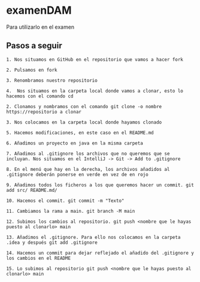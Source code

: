 # examenDAM
Para utilizarlo en el examen

## Pasos a seguir

    1. Nos situamos en GitHub en el repositorio que vamos a hacer fork

    2. Pulsamos en fork

    3. Renombramos nuestro repositorio

    4.  Nos situamos en la carpeta local donde vamos a clonar, esto lo hacemos con el comando cd
    
    2. Clonamos y nombramos con el comando git clone -o nombre https://repositorio a clonar

    3. Nos colocamos en la carpeta local donde hayamos clonado

    5. Hacemos modificaciones, en este caso en el README.md

    6. Añadimos un proyecto en java en la misma carpeta

    7. Añadimos al .gitignore los archivos que no queremos que se incluyan. Nos situamos en el IntelliJ -> Git -> Add to .gitignore

    8. En el menú que hay en la derecha, los archivos añadidos al .gitignore deberán ponerse en verde en vez de en rojo

    9. Añadimos todos los ficheros a los que queremos hacer un commit. git add src/ README.md/ 

    10. Hacemos el commit. git commit -m "Texto"

    11. Cambiamos la rama a main. git branch -M main

    12. Subimos los cambios al repositorio. git push <nombre que le hayas puesto al clonarlo> main

    13. Añadimos el .gitignore. Para ello nos colocamos en la carpeta .idea y después git add .gitignore

    14. Hacemos un commit para dejar reflejado el añadido del .gitignore y los cambios en el README

    15. Lo subimos al repositorio git push <nombre que le hayas puesto al clonarlo> main




